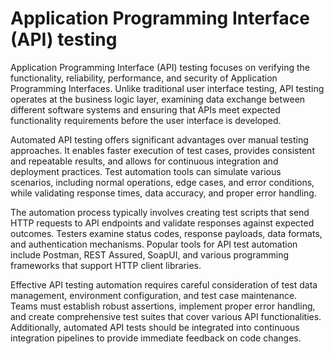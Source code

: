 # Application Programming Interface (API) testing

Application Programming Interface (API) testing focuses on verifying the functionality, reliability, performance, and security of Application Programming Interfaces. Unlike traditional user interface testing, API testing operates at the business logic layer, examining data exchange between different software systems and ensuring that APIs meet expected functionality requirements before the user interface is developed.

Automated API testing offers significant advantages over manual testing approaches. It enables faster execution of test cases, provides consistent and repeatable results, and allows for continuous integration and deployment practices. Test automation tools can simulate various scenarios, including normal operations, edge cases, and error conditions, while validating response times, data accuracy, and proper error handling.

The automation process typically involves creating test scripts that send HTTP requests to API endpoints and validate responses against expected outcomes. Testers examine status codes, response payloads, data formats, and authentication mechanisms. Popular tools for API test automation include Postman, REST Assured, SoapUI, and various programming frameworks that support HTTP client libraries.

Effective API testing automation requires careful consideration of test data management, environment configuration, and test case maintenance. Teams must establish robust assertions, implement proper error handling, and create comprehensive test suites that cover various API functionalities. Additionally, automated API tests should be integrated into continuous integration pipelines to provide immediate feedback on code changes.
